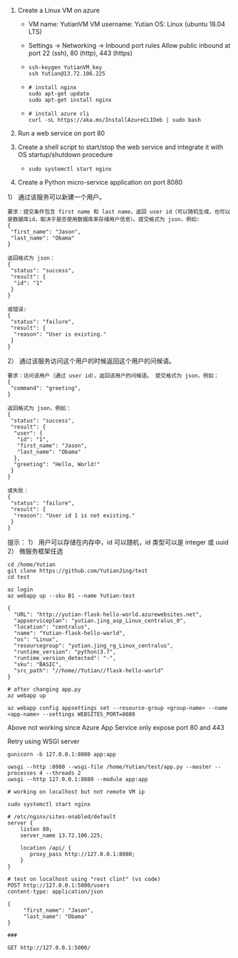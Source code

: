 1. Create a Linux VM on azure

   - VM name: YutianVM
     VM username: Yutian
     OS: Linux (ubuntu 18.04 LTS)
   - Settings -> Networking -> Inbound port rules
     Allow public inbound at port 22 (ssh), 80 (http), 443 (https)

   - ```
     ssh-keygen YutianVM_key
     ssh Yutian@13.72.106.225
     ```

   - ```
     # install nginx
     sudo apt-get update
     sudo apt-get install nginx
     ```

   - ```
     # install azure cli
     curl -sL https://aka.ms/InstallAzureCLIDeb | sudo bash
     ```

2. Run a web service on port 80

3. Create a shell script to start/stop the web service and integrate it with OS startup/shutdown procedure

   - ```
     sudo systemctl start nginx
     ```

4. Create a Python micro-service application on port 8080

1） 通过该服务可以新建一个用户。

    要求：提交条件包含 first name 和 last name，返回 user id（可以随机生成，也可以是数据库id，取决于是否使用数据库来存储用户信息）。提交格式为 json，例如:
    {
     "first_name": "Jason",
     "last_name": "Obama"
    }
    
    返回格式为 json：
    {
     "status": "success",
     "result": {
      "id": "1"
     }
    }
    
    或错误:
    {
     "status": "failure",
     "result": {
      "reason": "User is existing."
     }
    }

2） 通过该服务访问这个用户的时候返回这个用户的问候语。

    要求：访问该用户（通过 user id），返回该用户的问候语。 提交格式为 json，例如：
    {
     "command": "greeting",
    }
    
    返回格式为 json，例如：
    {
     "status": "success",
     "result": {
      "user": {
       "id": "1",
       "first_name": "Jason",
       "last_name": "Obama"
      },
      "greeting": "Hello, World!"
     }
    }
    
    或失败：
    {
     "status": "failure",
     "result": {
      "reason": "User id 1 is not existing."
     }
    }

提示：
1） 用户可以存储在内存中，id 可以随机，id 类型可以是 integer 或 uuid
2） 微服务框架任选





```
cd /home/Yutian
git clone https://github.com/YutianJing/test
cd test

az login
az webapp up --sku B1 --name Yutian-test

{
  "URL": "http://yutian-flask-hello-world.azurewebsites.net",
  "appserviceplan": "yutian.jing_asp_Linux_centralus_0",
  "location": "centralus",
  "name": "Yutian-flask-hello-world",
  "os": "Linux",
  "resourcegroup": "yutian.jing_rg_Linux_centralus",
  "runtime_version": "python|3.7",
  "runtime_version_detected": "-",
  "sku": "BASIC",
  "src_path": "//home//Yutian//flask-hello-world"
}

# after changing app.py
az webapp up

az webapp config appsettings set --resource-group <group-name> --name <app-name> --settings WEBSITES_PORT=8080
```

Above not working since Azure App Service only expose port 80 and 443



Retry using WSGI server

```
gunicorn -b 127.0.0.1:8080 app:app

uwsgi --http :8080 --wsgi-file /home/Yutian/test/app.py --master --processes 4 --threads 2
uwsgi --http 127.0.0.1:8080 --module app:app

# working on localhost but not remote VM ip

sudo systemctl start nginx
```



```
# /etc/nginx/sites-enabled/default
server {
    listen 80;
    server_name 13.72.106.225;

    location /api/ {
       proxy_pass http://127.0.0.1:8080;
    }
}
```


```
# test on localhost using "rest clint" (vs code)
POST http://127.0.0.1:5000/users
content-type: application/json

{
     "first_name": "Jason",
     "last_name": "Obama"
}

###

GET http://127.0.0.1:5000/
```






